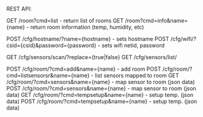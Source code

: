 
REST API:

GET /room?cmd=list - return list of rooms
GET /room?cmd=info&name={name} - return room information (temp, humidity, etc)

POST /cfg/hostname/?name={hostname} - sets hostname
POST /cfg/wifi/?csid={csid}&password={password} - sets wifi netid, password


GET /cfg/sensors/scan/?replace={true|false}
GET /cfg/sensors/list/

POST /cfg/room/?cmd=add&name={name} - add room
POST /cfg/room/?cmd=listsensorsr&name={name} - list sensors mapped to room
GET /cfg/room/?cmd=sensors&name={name} - map sensor to room (json data)
POST /cfg/room/?cmd=sensors&name={name} - map sensor to room (json data)
GET /cfg/room/?cmd=tempsetup&name={name} - setup temp. (json data)
POST /cfg/room/?cmd=tempsetup&name={name} - setup temp. (json data)

